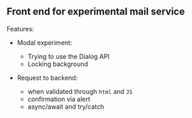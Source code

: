 ## Front end for experimental mail service

Features:

- Modal experiment:

  - Trying to use the Dialog API
  - Locking background

- Request to backend:
  - when validated through `html` and `JS`
  - confirmation via alert
  - async/await and try/catch
